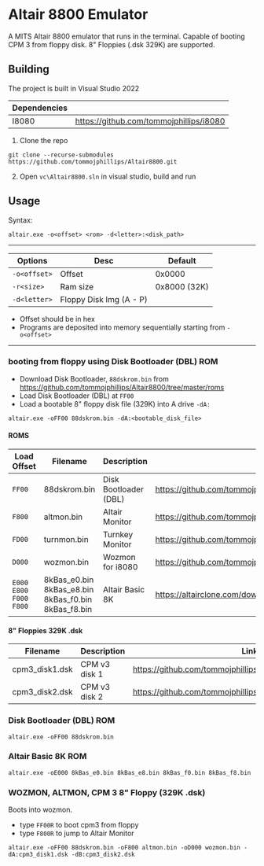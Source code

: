 # Altair 8800 Emulator

A MITS Altair 8800 emulator that runs in the terminal. Capable of booting CPM 3 from floppy disk. 8" Floppies (.dsk 329K) are supported.

## Building

The project is built in Visual Studio 2022
 
| Dependencies   |                                                                |
| -------------- | -------------------------------------------------------------- |
| I8080          | https://github.com/tommojphillips/i8080                        |

 1. Clone the repo

```
git clone --recurse-submodules https://github.com/tommojphillips/Altair8800.git
```

 2. Open `vc\Altair8800.sln`  in visual studio, build and run

 ## Usage
 
Syntax:
 ```
 altair.exe -o<offset> <rom> -d<letter>:<disk_path>
 ```
 ---

 |  Options       |  Desc                   | Default      |
 | -------        | ----------------------- | ------------ |
 | `-o<offset>`   | Offset                  | 0x0000       |
 | `-r<size>`     | Ram size                | 0x8000 (32K) |
 | `-d<letter>`   | Floppy Disk Img (A - P) |              |

  - Offset should be in hex
  - Programs are deposited into memory sequentially starting from `-o<offset>`

 ---

### booting from floppy using Disk Bootloader (DBL) ROM
 - Download Disk Bootloader, `88dskrom.bin` from https://github.com/tommojphillips/Altair8800/tree/master/roms 
 - Load Disk Bootloader (DBL) at `FF00`
 - Load a bootable 8" floppy disk file (329K) into A drive `-dA:`
 ```
 altair.exe -oFF00 88dskrom.bin -dA:<bootable_disk_file>
 ```

#### ROMS
 | Load Offset | Filename | Description                | Link                                                          |
 | ----------- | -------- | -------------------------- |-------------------------------------------------------------- |
 | `FF00`      | 88dskrom.bin | Disk Bootloader (DBL) | https://github.com/tommojphillips/Altair8800/tree/master/roms  |
 | `F800`      | altmon.bin   | Altair Monitor        | https://github.com/tommojphillips/Altair8800/tree/master/roms  |
 | `FD00`      | turnmon.bin  | Turnkey Monitor       | https://github.com/tommojphillips/Altair8800/tree/master/roms  |
 | `D000`      | wozmon.bin   | Wozmon for i8080      | https://github.com/tommojphillips/Wozmon-i8080/                |
 | `E000` `E800` `F000` `F800`      | 8kBas_e0.bin 8kBas_e8.bin 8kBas_f0.bin 8kBas_f8.bin | Altair Basic 8K       | https://altairclone.com/downloads/roms/8K%20BASIC/             |

#### 8" Floppies 329K .dsk
 | Filename       | Description                | Link                                                          |
 | -------------- | -------------------------- |-------------------------------------------------------------- |
 | cpm3_disk1.dsk | CPM v3 disk 1 | https://github.com/tommojphillips/Altair8800/tree/master/roms  |
 | cpm3_disk2.dsk | CPM v3 disk 2 | https://github.com/tommojphillips/Altair8800/tree/master/roms  |

### Disk Bootloader (DBL) ROM
 ```
 altair.exe -oFF00 88dskrom.bin
 ```

### Altair Basic 8K ROM
 ```
 altair.exe -oE000 8kBas_e0.bin 8kBas_e8.bin 8kBas_f0.bin 8kBas_f8.bin
 ```

### WOZMON, ALTMON, CPM 3 8" Floppy (329K .dsk)
Boots into wozmon. 
- type `FF00R` to boot cpm3 from floppy
- type `F800R` to jump to Altair Monitor
```
altair.exe -oFF00 88dskrom.bin -oF800 altmon.bin -oD000 wozmon.bin -dA:cpm3_disk1.dsk -dB:cpm3_disk2.dsk
```

